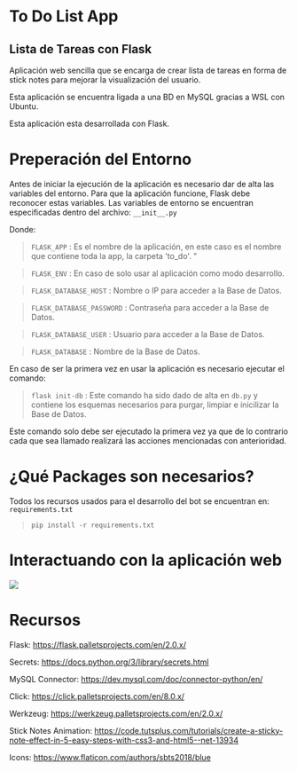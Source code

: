 # To Do List App
## Lista de Tareas con Flask

Aplicación web sencilla que se encarga de crear lista de tareas en forma de stick notes para mejorar la visualización del usuario.

Esta aplicación se encuentra ligada a una BD en MySQL gracias a WSL con Ubuntu.

Esta aplicación esta desarrollada con Flask.

# Preperación del Entorno
Antes de iniciar la ejecución de la aplicación es necesario dar de alta las variables del entorno.
Para que la aplicación funcione, Flask debe reconocer estas variables.
Las variables de entorno se encuentran especificadas dentro del archivo: `__init__.py`

Donde:

> `FLASK_APP` : Es el nombre de la aplicación, en este caso es el nombre que contiene toda la app, la carpeta 'to_do'.
"

> `FLASK_ENV` : En caso de solo usar al aplicación como modo desarrollo.

> `FLASK_DATABASE_HOST` : Nombre o IP para acceder a la Base de Datos.

> `FLASK_DATABASE_PASSWORD` : Contraseña para acceder a la Base de Datos.

> `FLASK_DATABASE_USER` : Usuario para acceder a la Base de Datos.

> `FLASK_DATABASE` : Nombre de la Base de Datos.

En caso de ser la primera vez en usar la aplicación es necesario ejecutar el comando:

> `flask init-db` : Este comando ha sido dado de alta en `db.py` y contiene los esquemas necesarios para purgar, limpiar e inicilizar la Base de Datos.

Este comando solo debe ser ejecutado la primera vez ya que de lo contrario cada que sea llamado realizará las acciones mencionadas con anterioridad.

# ¿Qué Packages son necesarios?
Todos los recursos usados para el desarrollo del bot se encuentran en: `requirements.txt`
> `pip install -r requirements.txt`

# Interactuando con la aplicación web

<img src="to_do\doc\test_web_app.gif">

# Recursos
Flask: https://flask.palletsprojects.com/en/2.0.x/

Secrets: https://docs.python.org/3/library/secrets.html

MySQL Connector: https://dev.mysql.com/doc/connector-python/en/

Click: https://click.palletsprojects.com/en/8.0.x/

Werkzeug: https://werkzeug.palletsprojects.com/en/2.0.x/

Stick Notes Animation: https://code.tutsplus.com/tutorials/create-a-sticky-note-effect-in-5-easy-steps-with-css3-and-html5--net-13934

Icons: https://www.flaticon.com/authors/sbts2018/blue
